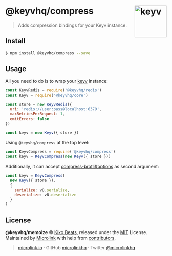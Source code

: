 # @keyvhq/compress [<img width="100" align="right" src="https://keyv.js.org/media/logo-sunset.svg" alt="keyv">](https://github.com/microlinkhq/keyv)

> Adds compression bindings for your Keyv instance.

## Install

```bash
$ npm install @keyvhq/compress --save
```

## Usage

All you need to do is to wrap your [keyv](https://keyv.js.org) instance:

```js
const KeyvRedis = require('@keyvhq/redis')
const Keyv = require('@keyvhq/core')

const store = new KeyvRedis({
  uri: 'redis://user:pass@localhost:6379',
  maxRetriesPerRequest: 1,
  emitErrors: false
})

const keyv = new Keyv({ store })
```

Using `@keyvhq/compress` at the top level:

```js
const KeyvCompress = require('@keyvhq/compress')
const keyv = KeyvCompress(new Keyv({ store }))
```

Additionally, it can accept [compress-brotli#options](https://github.com/Kikobeats/compress-brotli#compressbrotlioptions) as second argument:

```js
const keyv = KeyvCompress(
  new Keyv({ store }),
  {
    serialize: v8.serialize,
    deserialize: v8.deserialize
  }
)
```

## License

**@keyvhq/memoize** © [Kiko Beats](https://kikobeats.com), released under the [MIT](https://github.com/microlinkhq/keyv/blob/master/LICENSE.md) License.<br/>
Maintained by [Microlink](https://microlink.io) with help from [contributors](https://github.com/microlinkhq/keyv/contributors).

> [microlink.io](https://microlink.io) · GitHub [microlinkhq](https://github.com/microlinkhq) · Twitter [@microlinkhq](https://twitter.com/microlinkhq)
